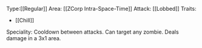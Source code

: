 Type:[[Regular]]
Area: [[ZCorp Intra-Space-Time]]
Attack: [[Lobbed]]
Traits:
- [[Chill]]

Speciality: Cooldown between attacks. Can target any zombie. Deals damage in a 3x1 area. 